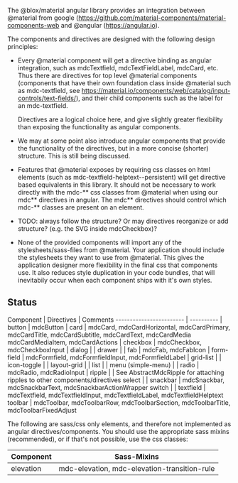 The @blox/material angular library provides an integration between
@material from google (https://github.com/material-components/material-components-web
and @angular (https://angular.io).

The components and directives are designed with the following design principles:

* Every @material component will get a directive binding as angular integration,
  such as mdcTextfield, mdcTextFieldLabel, mdcCard, etc. Thus there are directives
  for top level @material components (components that have their own foundation class inside
  @material such as mdc-textfield, see
  https://material.io/components/web/catalog/input-controls/text-fields/), and
  their child components such as the label for an mdc-textfield.

  Directives are a logical choice here, and give slightly greater flexibility than
  exposing the functionality as angular components.

* We may at some point also introduce angular components that provide
  the functionality of the directives, but in a more concise (shorter)
  structure. This is still being discussed.

* Features that @material exposes by requiring css classes on html elements
  (such as mdc-textfield-helptext--persistent) will get directive based equivalents
  in this library. It should not be necessary to work directly with the mdc-** css
  classes from @material when using our mdc** directives in angular.
  The mdc** directives should control which mdc-** classes are present on an
  element.

* TODO: always follow the structure? Or may directives reorganize or add structure?
  (e.g. the SVG inside mdcCheckbox)?

* None of the provided components will import any of the stylesheets/sass-files
  from @material. Your application should include the stylesheets
  they want to use from @material. This gives the application designer more flexibility
  in the final css that components use.
  It also reduces style duplication in your code bundles, that will inevitabily occur
  when each component ships with it's own styles.

## Status 

Component                | Directives | Comments
------------------------ | ---------- |
button                   | mdcButton   |
card                     | mdcCard, mdcCardHorizontal, mdcCardPrimary, mdcCardTitle, mdcCardSubtitle, mdcCardText, mdcCardMedia mdcCardMediaItem, mdcCardActions |
checkbox                 | mdcCheckbox, mdcCheckboxInput |
dialog                   |        |
drawer                   |        |
fab                      | mdcFab, mdcFabIcon |
form-field               | mdcFormfield, mdcFormfieldInput, mdcFormfieldLabel |
grid-list                |        |
icon-toggle              |        |
layout-grid              |        |
list                     |        |
menu (simple-menu)       |        |
radio                    | mdcRadio, mdcRadioInput |
ripple                   |        | See AbstractMdcRipple for attaching ripples to other components/directives
select                   |        |
snackbar                 | mdcSnackbar, mdcSnackbarText, mdcSnackbarActionWrapper
switch                   |        |
textfield                | mdcTextfield, mdcTextfieldInput, mdcTextfieldLabel, mdcTextfieldHelptext
toolbar                  | mdcToolbar, mdcToolbarRow, mdcToolbarSection, mdcToolbarTitle, mdcToolbarFixedAdjust

The following are sass/css only elements, and therefore not implemented as angular directives/components. You should use the appropriate
sass mixins (recommended), or if that's not possible, use the css classes:

Component | Sass-Mixins
--------- | -----------
elevation | mdc-elevation, mdc-elevation-transition-rule
